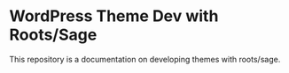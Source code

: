 # WordPress Theme Dev with Roots/Sage

This repository is a documentation on developing themes with roots/sage.